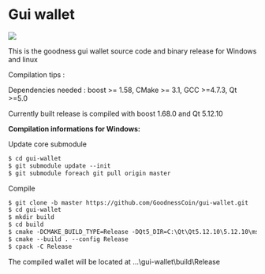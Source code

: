 # Gui wallet
![](https://i.paste.pics/014eecc6d1ee9dce3fba36f376a9c7a8.png)

This is the goodness gui wallet source code and binary release for Windows and linux

Compilation tips :

Dependencies needed : boost >= 1.58, CMake >= 3.1, GCC >=4.7.3, Qt >=5.0

Currently built release is compiled with boost 1.68.0 and Qt 5.12.10

**Compilation informations for Windows:**

Update core submodule

```html
$ cd gui-wallet
$ git submodule update --init
$ git submodule foreach git pull origin master
```

Compile

```html
$ git clone -b master https://github.com/GoodnessCoin/gui-wallet.git
$ cd gui-wallet
$ mkdir build
$ cd build
$ cmake -DCMAKE_BUILD_TYPE=Release -DQt5_DIR=C:\Qt\Qt5.12.10\5.12.10\msvc2017\lib\cmake -DCMAKE_PREFIX_PATH=C:\Qt\Qt5.12.10\5.12.10\msvc2017_64 -DBOOST_ROOT=C:/local/boost_1_68_0 -G "Visual Studio 15 2017 Win64" ..
$ cmake --build . --config Release
$ cpack -C Release
```

The compiled wallet will be located at ...\gui-wallet\build\Release
